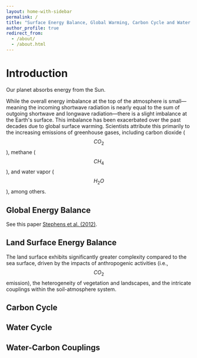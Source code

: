 ```yaml
---
layout: home-with-sidebar
permalink: /
title: "Surface Energy Balance, Global Warming, Carbon Cycle and Water Cycle"
author_profile: true
redirect_from: 
  - /about/
  - /about.html
---
```



Introduction
======
Our planet absorbs energy from the Sun.

While the overall energy imbalance at the top of the atmosphere is small—meaning the incoming shortwave radiation is nearly equal to the sum of outgoing shortwave and longwave radiation—there is a slight imbalance at the Earth's surface. This imbalance has been exacerbated over the past decades due to global surface warming. Scientists attribute this primarily to the increasing emissions of greenhouse gases, including carbon dioxide ($$CO_2$$), methane ($$CH_4$$), and water vapor ($$H_2O$$), among others.

Global Energy Balance
------
See this paper [Stephens et al. (2012)](https://www.nature.com/articles/ngeo1580).

Land Surface Energy Balance
------
The land surface exhibits significantly greater complexity compared to the sea surface, driven by the impacts of anthropogenic activities (i.e., $$CO_2$$ emission), the heterogeneity of vegetation and landscapes, and the intricate couplings within the soil-atmosphere system.

Carbon Cycle
------


Water Cycle
------


Water-Carbon Couplings
------


